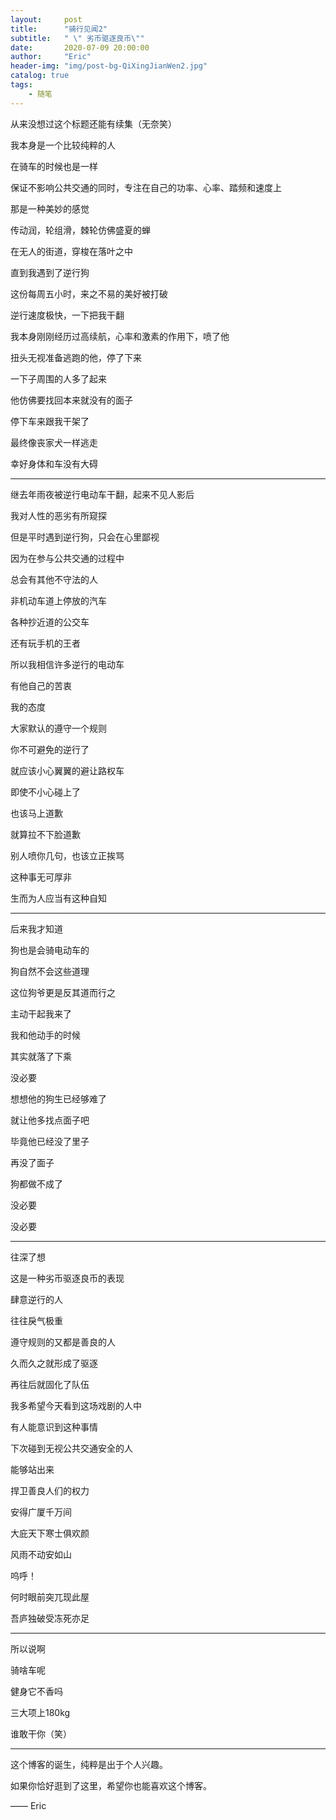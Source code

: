 ```yaml
---
layout:     post
title:      "骑行见闻2"
subtitle:   " \" 劣币驱逐良币\""
date:       2020-07-09 20:00:00
author:     "Eric"
header-img: "img/post-bg-QiXingJianWen2.jpg"
catalog: true
tags:
    - 随笔
---
```


从来没想过这个标题还能有续集（无奈笑）

我本身是一个比较纯粹的人

在骑车的时候也是一样

保证不影响公共交通的同时，专注在自己的功率、心率、踏频和速度上

那是一种美妙的感觉

传动润，轮组滑，棘轮仿佛盛夏的蝉

在无人的街道，穿梭在落叶之中

直到我遇到了逆行狗

这份每周五小时，来之不易的美好被打破

逆行速度极快，一下把我干翻

我本身刚刚经历过高续航，心率和激素的作用下，喷了他

扭头无视准备逃跑的他，停了下来

一下子周围的人多了起来

他仿佛要找回本来就没有的面子

停下车来跟我干架了

最终像丧家犬一样逃走

幸好身体和车没有大碍

---

继去年雨夜被逆行电动车干翻，起来不见人影后

我对人性的恶劣有所窥探

但是平时遇到逆行狗，只会在心里鄙视

因为在参与公共交通的过程中

总会有其他不守法的人

非机动车道上停放的汽车

各种抄近道的公交车

还有玩手机的王者

所以我相信许多逆行的电动车

有他自己的苦衷

我的态度

大家默认的遵守一个规则

你不可避免的逆行了

就应该小心翼翼的避让路权车

即使不小心碰上了

也该马上道歉

就算拉不下脸道歉

别人喷你几句，也该立正挨骂

这种事无可厚非

生而为人应当有这种自知

---

后来我才知道

狗也是会骑电动车的

狗自然不会这些道理

这位狗爷更是反其道而行之

主动干起我来了

我和他动手的时候

其实就落了下乘

没必要

想想他的狗生已经够难了

就让他多找点面子吧

毕竟他已经没了里子

再没了面子

狗都做不成了

没必要

没必要

---

往深了想

这是一种劣币驱逐良币的表现

肆意逆行的人

往往戾气极重

遵守规则的又都是善良的人

久而久之就形成了驱逐

再往后就固化了队伍

我多希望今天看到这场戏剧的人中

有人能意识到这种事情

下次碰到无视公共交通安全的人

能够站出来

捍卫善良人们的权力

安得广厦千万间

大庇天下寒士俱欢颜

风雨不动安如山

呜呼！

何时眼前突兀现此屋

吾庐独破受冻死亦足

---

所以说啊

骑啥车呢

健身它不香吗

三大项上180kg

谁敢干你（笑）

---

这个博客的诞生，纯粹是出于个人兴趣。

如果你恰好逛到了这里，希望你也能喜欢这个博客。

—— Eric 


